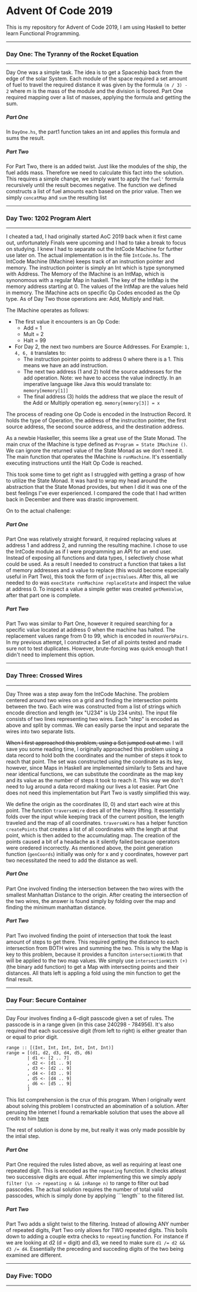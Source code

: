 # Advent Of Code 2019
This is my repository for Advent of Code 2019, I am using Haskell to better learn Functional Programming.

***
### Day One: The Tyranny of the Rocket Equation

***
Day One was a simple task. The idea is to get a Spaceship back from the edge of the solar System.
Each module of the space required a set amount of fuel to travel the required distance it was given by the formula ```(m / 3) - 2``` where m is the mass of the module and the division is floored.
Part One required mapping over a list of masses, applying the formula and getting the sum.

##### Part One
In ```DayOne.hs```, the part1 function takes an int and applies this formula and sums the result.

##### Part Two 
For Part Two, there is an added twist. 
Just like the modules of the ship, the fuel adds mass. 
Therefore we need to calculate this fact into the solution. 
This requires a simple change, we simply want to apply the ```fuel'``` formula recursively until the result becomes negative.
The function we defined constructs a list of fuel amounts each based on the prior value. Then we simply ```concatMap``` and ```sum``` the resulting list

***
### Day Two: 1202 Program Alert

***
I cheated a tad, I had originally started AoC 2019 back when it first came out, unfortunately Finals were upcoming and I had to take a break to focus on studying.
I knew I had to separate out the IntCode Machine for further use later on.
The actual implementation is in the file ```IntCode.hs```.
The IntCode Machine (IMachine) keeps track of an instruction pointer and memory.
The instruction pointer is simply an Int which is type synonymed with Address.
The Memory of the IMachine is an IntMap, which is synonomous with a regular Map in haskell. 
The key of the IntMap is the memory address starting at 0.
The values of the IntMap are the values held in memory.
The IMachine acts on specific Op Codes encoded as the Op type. 
As of Day Two those operations are: Add, Multiply and Halt.

The IMachine operates as follows:

- The first value it encounters is an Op Code:
  - Add  = 1
  - Mult = 2
  - Halt = 99
- For Day 2, the next two numbers are Source Addresses. For Example: ```1, 4, 6, 8``` translates to:
  - The instruction pointer points to address 0 where there is a 1. This means we have an add instruction.
  - The next two address (1 and 2) hold the source addresses for the add operation. Note: we have to access the value indirectly. In an imperative language like Java this would translate to: ```memory[memory[1]]```
  - The final address (3) holds the address that we place the result of the Add or Multiply operation eg. ```memory[memory[3]] = x```

The process of reading one Op Code is encoded in the Instruction Record. 
It holds the type of Operation, the address of the instruciton pointer, the first source address, the second source address, and the destination address.

As a newbie Haskeller, this seems like a great use of the State Monad.
The main crux of the IMachine is type defined as ```Program = State IMachine ()```. We can ignore the returned value of the State Monad as we don't need it. 
The main function that operates the IMachine is ```runMachine```. It's essentially executing instructions until the Halt Op Code is reached.

This took some time to get right as I struggled with getting a grasp of how to utilize the State Monad.
It was hard to wrap my head around the abstraction that the State Monad provides, but when I did it was one of the best feelings I've ever experienced.
I compared the code that I had written back in December and there was drastic improvement.

On to the actual challenge:

##### Part One

Part One was relatively straight forward, it required replacing values at address 1 and address 2, and running the resulting machine. 
I chose to use the IntCode module as if I were programming an API for an end user.
Instead of exposing all functions and data types, I selectively chose what could be used. 
As a result I needed to construct a function that takes a list of memory addresses and a value to replace (this would become especially useful in Part Two), this took the form of ```injectValues```.
After this, all we needed to do was ```execState runMachine replaceState``` and inspect the value at address 0.
To inspect a value a simple getter was created ```getMemValue```, after that part one is complete.

##### Part Two

Part Two was similar to Part One, however it required searching for a specific value located at address 0 when the machine has halted.
The replacement values range from 0 to 99, which is encoded in ```nounVerbPairs```.
In my previous attempt, I constructed a Set of all points tested and made sure not to test duplicates.
However, brute-forcing was quick enough that I didn't need to implement this option.

***
### Day Three: Crossed Wires

***
Day Three was a step away fom the IntCode Machine.
The problem centered around two wires on a grid and finding the intersection points between the two.
Each wire was constructed from a list of strings which encode direction and length (ex "U234" is Up 234 units).
The input file consists of two lines representing two wires.
Each "step" is encoded as above and split by commas.
We can easily parse the input and separate the wires into two separate lists.

~~When I first approached this problem, using a Set jumped out at me.~~
I will save you some reading time, I originally approached this problem using a data record to hold both the coordinates and the number of steps it took to reach that point.
The set was constructed using the coordinate as its key, however, since Maps in Haskell are implemented similarly to Sets and have near identical functions, we can substitute the coordinate as the map key and its value as the number of steps it took to reach it.
This way we don't need to lug around a data record making our lives a lot easier.
Part One does not need this implementation but Part Two is vastly simplified this way.

We define the origin as the coordinates (0, 0) and start each wire at this point.
The function ```traverseWire``` does all of the heavy lifting.
It essentially folds over the input while keeping track of the current position, the length traveled and the map of all coordinates.
```traverseWire``` has a helper function ```createPoints``` that creates a list of all coordinates with the length at that point, which is then added to the accumulating map.
The creation of the points caused a bit of a headache as it silently failed because operators were oredered incorrectly.
As mentioned above, the point generation function (```genCoords```) initially was only for x and y coordinates, however part two necessitated the need to add the distance as well.

##### Part One

Part One involved finding the intersection between the two wires with the smallest Manhattan Distance to the origin.
After creating the intersection of the two wires, the answer is found simply by folding over the map and finding the minimum manhattan distance. 

##### Part Two

Part Two involved finding the point of intersection that took the least amount of steps to get there.
This required getting the distance to each intersection from BOTH wires and summing the two. 
This is why the Map is key to this problem, because it provides a funciton ```intersectionWith``` that will be applied to the two map values.
We simply use ```intersectionWith (+)``` (the binary add function) to get a Map with intersecting points and their distances.
All thats left is appling a fold using the min function to get the final result.

***
### Day Four: Secure Container

***

Day Four involves finding a 6-digit passcode given a set of rules.
The passcode is in a range given (in this case 240298 - 784956).
It's also required that each successive digit (from left to right) is either greater than or equal to prior digit.

```
range :: [(Int, Int, Int, Int, Int, Int)]
range = [(d1, d2, d3, d4, d5, d6)
        | d1 <- [2 .. 7]
        , d2 <- [d1 .. 9]
        , d3 <- [d2 .. 9]
        , d4 <- [d3 .. 9]
        , d5 <- [d4 .. 9]
        , d6 <- [d5 .. 9]
        ]
```

This list comprehension is the crux of this program.
When I originally went about solving this problem I constructed an abomination of a solution.
After perusing the internet I found a remarkable solution that uses the above all credit to him [here](https://work.njae.me.uk/2019/12/04/advent-of-code-2019-day-4/)

The rest of solution is done by me, but really it was only made possible by the intial step.

##### Part One

Part One required the rules listed above, as well as requiring at least one repeated digit.
This is encoded as the ```repeating``` function.
It checks atleast two successive digits are equal.
After implementing this we simply apply ```filter (\n -> repeating n && inRange n)``` to range to filter out bad passcodes.
The actual solution requires the number of total valid passcodes, which is simply done by applying ```length`` to the filtered list.

##### Part Two

Part Two adds a slight twist to the filtering.
Instead of allowing ANY number of repeated digits, Part Two only allows for TWO repeated digits.
This boils down to adding a couple extra checks to ```repeating``` function.
For instance if we are looking at d2 (d = digit) and d3, we need to make sure ```d1 /= d2 && d3 /= d4```.
Essentially the preceding and succeding digits of the two being examined are different.

***
### Day Five: TODO

***
